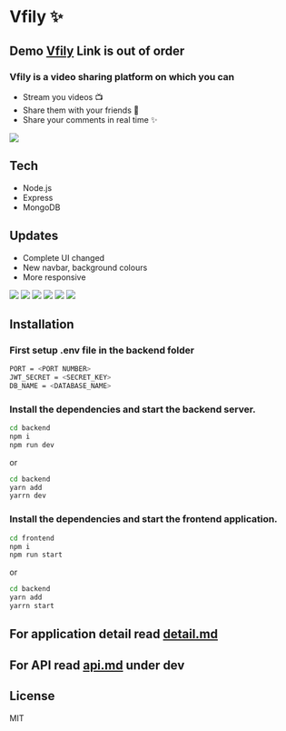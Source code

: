 # Vfily ✨
## Demo [Vfily](https:vfily.xyz) Link is out of order

### Vfily is a video sharing platform on which you can
- Stream you videos 📺
- Share them with your friends 🎎
- Share your comments in real time   ✨

![](images/vfily.gif)

## Tech
- Node.js
- Express
- MongoDB

## Updates
- Complete UI changed
- New navbar, background colours
- More responsive

![](images/img1.png)
![](images/img2.png)
![](images/img3.png)
![](images/img6.png)
![](images/img4.png)
![](images/img5.png)

## Installation

### First setup .env file in the backend folder

```sh
PORT = <PORT NUMBER>
JWT_SECRET = <SECRET_KEY>
DB_NAME = <DATABASE_NAME>
```

### Install the dependencies and start the backend server.

```sh
cd backend
npm i
npm run dev
```
or
```sh
cd backend
yarn add
yarrn dev
```
### Install the dependencies and start the frontend application.

```sh
cd frontend
npm i
npm run start
```
or
```sh
cd backend
yarn add
yarrn start
```


## For application detail read [detail.md](https://github.com/Malviya-abhishek/vfily/blob/master/detail.md)

## For API read [api.md](https://github.com/Malviya-abhishek/vfily/blob/master/api.md) under dev


## License
MIT